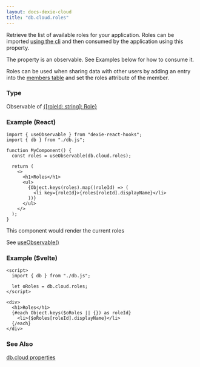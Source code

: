 ```yaml
---
layout: docs-dexie-cloud
title: "db.cloud.roles"
---
```


Retrieve the list of available roles for your application. Roles can be imported [using the cli](cli#import-file-example-for-importing-roles) and then consumed by the application using this property.

The property is an observable. See Examples below for how to consume it.

Roles can be used when sharing data with other users by adding an entry into the [members table](access-control#table-members) and set the roles attribute of the member.

### Type

Observable of [{[roleId: string]: Role}](Role)

### Example (React)

```tsx
import { useObservable } from "dexie-react-hooks";
import { db } from "./db.js";

function MyComponent() {
  const roles = useObservable(db.cloud.roles);

  return (
    <>
      <h1>Roles</h1>
      <ul>
        {Object.keys(roles).map((roleId) => (
          <li key={roleId}>{roles[roleId].displayName}</li>
        ))}
      </ul>
    </>
  );
}
```

This component would render the current roles

See [useObservable()](</docs/dexie-react-hooks/useObservable()>)

### Example (Svelte)

```svelte
<script>
  import { db } from "./db.js";

  let oRoles = db.cloud.roles;
</script>

<div>
  <h1>Roles</h1>
  {#each Object.keys($oRoles || {}) as roleId}
    <li>{$oRoles[roleId].displayName}</li>
  {/each}
</div>
```

### See Also

[db.cloud properties](dexie-cloud-addon#properties)
